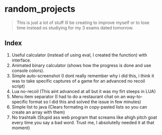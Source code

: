 # random_projects
> This is just a lot of stuff Ill be creating to improve myself or to lose time instead os studiying for my 3 exams dated tomorrow.

## Index
1. Useful calculator (instead of using eval, I created the function) with interface.
2. Animated binary calculator (shows how the progress is done and use console colors).
3. Simple auto-screenshot (I dont really remember why i did this, i think it was to take specific captures of a game for an advanced no recoil script)
4. Lua no-recoil (This aint advanced at all but it was my firt steeps in LUA)
5. Menu item separator (I had to do a restaurant chat on an way-to-specific format so I did this and solved the issue in few minutes)
6. Simple list to java (Clears formating in copy-pasted lists so you can create an array with them)
7. No trashtalk (Stupid ass web program that screams like ahigh pitch goat every time you say a bad word. Trust me, I absolutelly needed it at that moment)
